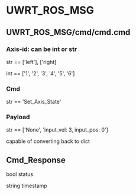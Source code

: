 # UWRT_ROS_MSG

## UWRT_ROS_MSG/cmd/cmd.cmd

### Axis-id: can be int or str

str == ['left'], ['right]

int == ['1', '2', '3', '4', '5', '6']

### Cmd

str == 'Set_Axis_State'

### Payload

str == ['None', 'input_vel: 3, input_pos: 0']

capable of converting back to dict


## Cmd_Response

bool status

string timestamp
